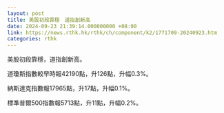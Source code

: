 ```yaml
---
layout: post
title: 美股初段靠穩　道指創新高
date: 2024-09-23 21:39:14.000000000 +08:00
link: https://news.rthk.hk/rthk/ch/component/k2/1771709-20240923.htm
categories: rthk
---
```


美股初段靠穩，道指創新高。

道瓊斯指數較早時報42190點，升126點，升幅0.3%。

納斯達克指數報17965點，升17點，升幅0.1%。

標準普爾500指數報5713點，升11點，升幅0.2%。
